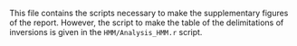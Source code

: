 This file contains the scripts necessary to make the supplementary figures of the report. However, the script to make the table of the delimitations of inversions is given in the `HMM/Analysis_HMM.r` script.
